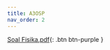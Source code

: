 ```yaml
---
title: A3OSP
nav_order: 2
---
```


[Soal Fisika.pdf](https://drive.google.com/file/d/1-QKmaPTmJrln3w1IzbDtgqYhMkX-4tA8/view?usp=drivesdk){: .btn btn-purple }
